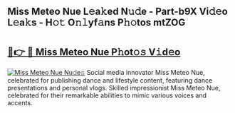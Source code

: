 ## Miss Meteo Nue L𝚎a𝚔ed N𝚞𝚍e - Part-b9X Vi𝚍𝚎o L𝚎a𝚔s - H𝚘𝚝 O𝚗𝚕yf𝚊ns P𝚑𝚘tos mtZOG

# <h2><a href="http://kf3nj1o.oniu.top/?m=Miss+Meteo+Nue">🔗👉 🔴 Miss Meteo Nue P𝚑ot𝚘𝚜 V𝚒d𝚎o</a></h2>

[![Miss Meteo Nue Nu𝚍e𝚜](https://i.imgur.com/0qMVB7G.gif)](http://kf3nj1o.oniu.top/?m=Miss+Meteo+Nue)
Social media innovator Miss Meteo Nue, celebrated for publishing dance and lifestyle content, featuring dance presentations and personal vlogs. Skilled impressionist Miss Meteo Nue, celebrated for their remarkable abilities to mimic various voices and accents.  
